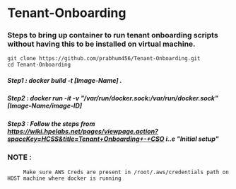 # Tenant-Onboarding

### Steps to bring up container to run tenant onboarding scripts without having this to be installed on virtual machine.

    git clone https://github.com/prabhum456/Tenant-Onboarding.git 
    cd Tenant-Onboarding

##### Step1 : docker build -t [Image-Name] .
##### Step2 : docker run -it -v "/var/run/docker.sock:/var/run/docker.sock" [Image-Name/image-ID]
##### Step3 : Follow the steps from  https://wiki.hpelabs.net/pages/viewpage.action?spaceKey=HCSS&title=Tenant+Onboarding+-+CSO i..e "Initial setup"
 
 
 
 ### NOTE : 
         Make sure AWS Creds are present in /root/.aws/credentials path on HOST machine where docker is running
 

